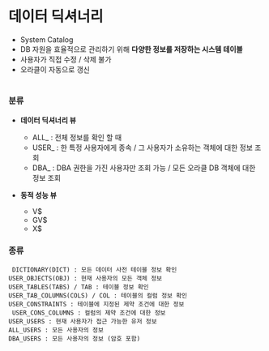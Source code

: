 # 데이터 딕셔너리 
  
 - System Catalog
 - DB 자원을 효율적으로 관리하기 위해 **다양한 정보를 저장하는 시스템 테이블**
 - 사용자가 직접 수정 / 삭제 불가 
 - 오라클이 자동으로 갱신 
# 
### 분류  
   - **데이터 딕셔너리 뷰**  
   
     - ALL_  : 전체 정보를 확인 할 때 
	  - USER_ : 한 특정 사용자에게 종속 / 그 사용자가 소유하는 객체에 대한 정보 조회
	  - DBA_  : DBA 권한을 가진 사용자만 조회 가능 / 모든 오라클 DB 객체에 대한 정보 조회
    
   - **동적 성능 뷰** 
   
     - V$    
     - GV$
	  - X$ 
     
### 종류 
  
     DICTIONARY(DICT) : 모든 데이터 사전 테이블 정보 확인 
	USER_OBJECTS(OBJ) : 현재 사용자의 모든 객체 정보 
	USER_TABLES(TABS) / TAB	: 테이블 정보 확인
	USER_TAB_COLUMNS(COLS) / COL : 테이블의 컬럼 정보 확인 
	USER_CONSTRAINTS : 테이블에 지정된 제약 조건에 대한 정보 
     USER_CONS_COLUMNS : 컬럼의 제약 조건에 대한 정보 
	USER_USERS : 현재 사용자가 접근 가능한 유저 정보
	ALL_USERS : 모든 사용자의 정보 
	DBA_USERS : 모든 사용자의 정보 (암호 포함) 	
